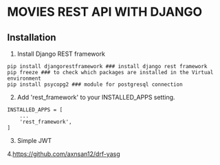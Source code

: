 # MOVIES REST API WITH DJANGO 

## Installation

1. Install Django REST framework
```
pip install djangorestframework ### install django rest framework
pip freeze ### to check which packages are installed in the Virtual environment
pip install psycopg2 ### module for postgresql connection
```
2. Add 'rest_framework' to your INSTALLED_APPS setting.
   
```
INSTALLED_APPS = [
    ...
    'rest_framework',
]
```
3. Simple JWT  

4.https://github.com/axnsan12/drf-yasg 

